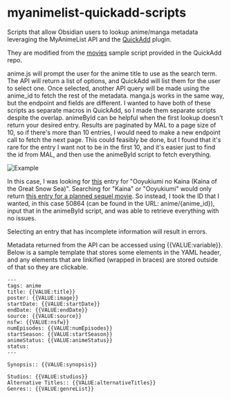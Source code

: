# myanimelist-quickadd-scripts
Scripts that allow Obsidian users to lookup anime/manga metadata leveraging the MyAnimeList API and the [QuickAdd](https://github.com/chhoumann/quickadd) plugin.

They are modified from the [movies](https://github.com/chhoumann/quickadd/blob/master/docs/docs/Examples/Attachments/movies.js) sample script provided in the QuickAdd repo.

anime.js will prompt the user for the anime title to use as the search term. The API will return a list of options, and QuickAdd will list them for the user to select one. Once selected, another API query will be made using the anime_id to fetch the rest of the metadata. manga.js works in the same way, but the endpoint and fields are different. I wanted to have both of these scripts as separate macros in QuickAdd, so I made them separate scripts despite the overlap. animeById can be helpful when the first lookup doesn't return your desired entry. Results are paginated by MAL to a page size of 10, so if there's more than 10 entries, I would need to make a new endpoint call to fetch the next page. This could feasibly be done, but I found that it's rare for the entry I want not to be in the first 10, and it's easier just to find the id from MAL, and then use the animeById script to fetch everything. 

![Example](/docs/ResultNotInLookup.png)

In this case, I was looking for [this](https://myanimelist.net/anime/50864/Ooyukiumi_no_Kaina) entry for "Ooyukiumi no Kaina (Kaina of the Great Snow Sea)". Searching for "Kaina" or "Ooyukiumi" would only return [this entry for a planned sequel movie](https://myanimelist.net/anime/54122/Ooyukiumi_no_Kaina_Movie). So instead, I took the ID that I wanted, in this case 50864 (can be found in the URL: anime/{anime_id}), input that in the animeById script, and was able to retrieve everything with no issues. 

Selecting an entry that has incomplete information will result in errors.

Metadata returned from the API can be accessed using {{VALUE:variable}}. Below is a sample template that stores some elements in the YAML header, and any elements that are linkified (wrapped in braces) are stored outside of that so they are clickable. 

```
---
tags: anime
title: {{VALUE:title}}
poster: {{VALUE:image}}
startDate: {{VALUE:startDate}}
endDate: {{VALUE:endDate}}
source: {{VALUE:source}}
nsfw: {{VALUE:nsfw}}
numEpisodes: {{VALUE:numEpisodes}}
startSeason: {{VALUE:startSeason}}
animeStatus: {{VALUE:animeStatus}}
status:
---

Synopsis:: {{VALUE:synopsis}}

Studios: {{VALUE:studios}}
Alternative Titles:: {{VALUE:alternativeTitles}}
Genres:: {{VALUE:genreList}}
```
